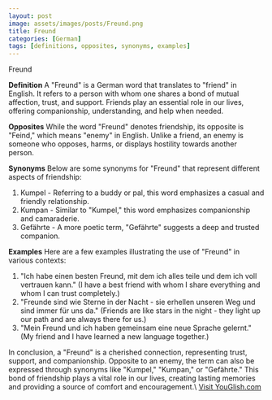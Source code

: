 ```yaml
---
layout: post
image: assets/images/posts/Freund.png
title: Freund
categories: [German]
tags: [definitions, opposites, synonyms, examples]
---
```


Freund

**Definition**
A "Freund" is a German word that translates to "friend" in English. It refers to a person with whom one shares a bond of mutual affection, trust, and support. Friends play an essential role in our lives, offering companionship, understanding, and help when needed.

**Opposites**
While the word "Freund" denotes friendship, its opposite is "Feind," which means "enemy" in English. Unlike a friend, an enemy is someone who opposes, harms, or displays hostility towards another person.

**Synonyms**
Below are some synonyms for "Freund" that represent different aspects of friendship:

1. Kumpel - Referring to a buddy or pal, this word emphasizes a casual and friendly relationship.
2. Kumpan - Similar to "Kumpel," this word emphasizes companionship and camaraderie.
3. Gefährte - A more poetic term, "Gefährte" suggests a deep and trusted companion.

**Examples**
Here are a few examples illustrating the use of "Freund" in various contexts:

1. "Ich habe einen besten Freund, mit dem ich alles teile und dem ich voll vertrauen kann." (I have a best friend with whom I share everything and whom I can trust completely.)
2. "Freunde sind wie Sterne in der Nacht - sie erhellen unseren Weg und sind immer für uns da." (Friends are like stars in the night - they light up our path and are always there for us.)
3. "Mein Freund und ich haben gemeinsam eine neue Sprache gelernt." (My friend and I have learned a new language together.)

In conclusion, a "Freund" is a cherished connection, representing trust, support, and companionship. Opposite to an enemy, the term can also be expressed through synonyms like "Kumpel," "Kumpan," or "Gefährte." This bond of friendship plays a vital role in our lives, creating lasting memories and providing a source of comfort and encouragement.\ <a id="yg-widget-0" class="youglish-widget" data-query="Freund" data-lang="german" data-components="8412" data-auto-start="0" data-bkg-color="theme_light" data-title="How%20to%20pronounce%20Freund%20in%20German"  rel="nofollow" href="https://youglish.com">Visit YouGlish.com</a><script async src="https://youglish.com/public/emb/widget.js" charset="utf-8"></script>